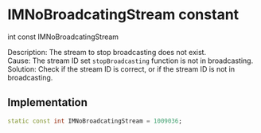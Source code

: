 


# IMNoBroadcatingStream constant







int const IMNoBroadcatingStream
  




<p>Description: The stream to stop broadcasting does not exist. <br>Cause: The stream ID set <code>stopBroadcasting</code> function is not in broadcasting. <br>Solution: Check if the stream ID is correct, or if the stream ID is not in broadcasting.</p>



## Implementation

```dart
static const int IMNoBroadcatingStream = 1009036;
```







